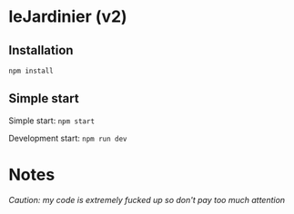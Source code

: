 # leJardinier (v2)

## Installation

`npm install`

## Simple start

Simple start:
`npm start`

Development start:
`npm run dev`

# Notes

*Caution: my code is extremely fucked up so don't pay too much attention*
